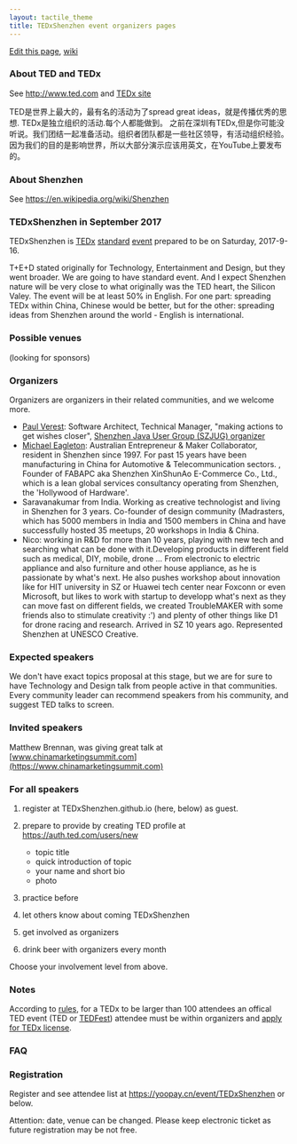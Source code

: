 ```yaml
---
layout: tactile_theme
title: TEDxShenzhen event organizers pages
---
```


[Edit this page](https://github.com/TEDxShenzhen/TEDxShenzhen.github.io/edit/master/index.md),
[wiki](https://github.com/TEDxShenzhen/TEDxShenzhen.github.io/wiki)

### About TED and TEDx

See <http://www.ted.com> and [TEDx site](http://www.ted.com/about/programs-initiatives/tedx-program)

TED是世界上最大的，最有名的活动为了spread great ideas，就是传播优秀的思想. TEDx是独立组织的活动.每个人都能做到。
之前在深圳有TEDx,但是你可能没听说。我们团结一起准备活动。组织者团队都是一些社区领导，有活动组织经验。
因为我们的目的是影响世界，所以大部分演示应该用英文，在YouTube上要发布的。

### About Shenzhen

See <https://en.wikipedia.org/wiki/Shenzhen>

### TEDxShenzhen in September 2017

TEDxShenzhen is
[TEDx](http://www.ted.com/about/programs-initiatives/tedx-program)
[standard](http://www.ted.com/participate/organize-a-local-tedx-event/before-you-start/event-types/standard-event)
[event](http://www.ted.com/participate/organize-a-local-tedx-event/before-you-start/what-is-a-tedx-event)
prepared to be on Saturday, 2017-9-16.

T+E+D stated originally for Technology, Entertainment and Design, but they went broader.
We are going to have standard event. And I expect Shenzhen nature will be very close to what originally was the TED heart, the Silicon Valey.
The event will be at least 50% in English.
For one part: spreading TEDx within China, Chinese would be better,
 but for the other: spreading ideas from Shenzhen around the world - English is international.

### Possible venues

(looking for sponsors)


### Organizers

Organizers are organizers in their related communities, and we welcome more.

- [Paul Verest](http://www.ted.com/profiles/7006699): Software Architect, Technical Manager, "making actions to get wishes closer", [Shenzhen Java User Group (SZJUG) organizer](http://szjug.github.io)
- [Michael Eagleton](http://www.ted.com/profiles/7033210): Australian Entrepreneur & Maker Collaborator, resident in Shenzhen since 1997. For past 15 years have been manufacturing in China for Automotive & Telecommunication sectors. , Founder of FABAPC aka Shenzhen XinShunAo E-Commerce Co., Ltd., which is a lean global services consultancy operating from Shenzhen, the 'Hollywood of Hardware'. 
- Saravanakumar from India. Working as creative technologist and living in Shenzhen for 3 years. Co-founder of design community (Madrasters, which has 5000 members in India and 1500 members in China and have successfully hosted 35 meetups, 20 workshops in India & China.
- Nico: working in R&D for more than 10 years, playing with new tech and searching what can be done with it.Developing products in different field such as medical, DIY, mobile, drone ... From electronic to electric appliance and also furniture and other house appliance, as he is passionate by what's next. He also pushes workshop about innovation like for HIT university in SZ or Huawei tech center near Foxconn or even Microsoft, but likes to work with startup to developp what's next as they can move fast on different fields, we created TroubleMAKER with some friends also to stimulate creativity :') and plenty of other things like D1 for drone racing and research.  Arrived in SZ 10 years ago. Represented Shenzhen at UNESCO Creative.

### Expected speakers

We don't have exact topics proposal at this stage, but we are for sure to have Technology and Design talk from people active in that communities.
Every community leader can recommend speakers from his community, and suggest TED talks to screen.

### Invited speakers

Matthew Brennan, was giving great talk at [www.chinamarketingsummit.com](https://www.chinamarketingsummit.com) 

### For all speakers

1. register at TEDxShenzhen.github.io (here, below) as guest.
2. prepare to provide by creating TED profile at <https://auth.ted.com/users/new> 

    - topic title
    - quick introduction of topic
    - your name and short bio
    - photo

3. practice before
4. let others know about coming TEDxShenzhen
5. get involved as organizers
6. drink beer with organizers every month

Choose your involvement level from above.


### Notes

According to [rules](http://www.ted.com/participate/organize-a-local-tedx-event/before-you-start/tedx-rules),
for a TEDx to be larger than 100 attendees an offical TED event (TED or [TEDFest]( https://www.ted.com/attend/conferences/special-events/tedfest)) attendee must be within organizers and 
[apply for TEDx license](http://www.ted.com/participate/organize-a-local-tedx-event/apply-for-a-tedx-license).

### FAQ


### Registration

Register and see attendee list at <https://yoopay.cn/event/TEDxShenzhen> or below.

Attention: date, venue can be changed.
Please keep electronic ticket as future registration may be not free. 
